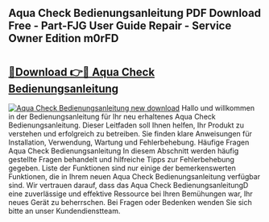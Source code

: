 ## Aqua Check Bedienungsanleitung PDF Download Free - Part-FJG User Guide Repair - Service Owner Edition m0rFD

# <h2><a href="http://df53acb.blite.top/?on=Aqua+Check+Bedienungsanleitung">🔗Download 👉🔴 Aqua Check Bedienungsanleitung</a></h2>

[![Aqua Check Bedienungsanleitung new download](https://i.imgur.com/lujVjoI.png)](http://df53acb.blite.top/?on=Aqua+Check+Bedienungsanleitung)
Hallo und willkommen in der Bedienungsanleitung für Ihr neu erhaltenes Aqua Check Bedienungsanleitung. Dieser Leitfaden soll Ihnen helfen, Ihr Produkt zu verstehen und erfolgreich zu betreiben. Sie finden klare Anweisungen für Installation, Verwendung, Wartung und Fehlerbehebung. Häufige Fragen Aqua Check Bedienungsanleitung In diesem Abschnitt werden häufig gestellte Fragen behandelt und hilfreiche Tipps zur Fehlerbehebung gegeben. Liste der Funktionen sind nur einige der bemerkenswerten Funktionen, die in Ihrem neuen Aqua Check Bedienungsanleitung verfügbar sind. Wir vertrauen darauf, dass das Aqua Check BedienungsanleitungD eine zuverlässige und effektive Ressource bei Ihren Bemühungen war, Ihr neues Gerät zu beherrschen. Bei Fragen oder Bedenken wenden Sie sich bitte an unser Kundendienstteam.
